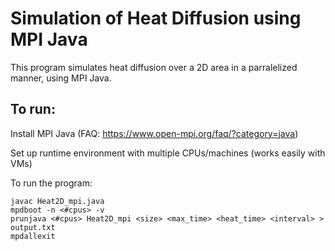 # Simulation of Heat Diffusion using MPI Java

This program simulates heat diffusion over a 2D area in a parralelized manner, using MPI Java.

## To run:

Install MPI Java (FAQ: https://www.open-mpi.org/faq/?category=java)

Set up runtime environment with multiple CPUs/machines (works easily with VMs)

To run the program:

```
javac Heat2D_mpi.java
mpdboot -n <#cpus> -v
prunjava <#cpus> Heat2D_mpi <size> <max_time> <heat_time> <interval> > output.txt
mpdallexit
```
